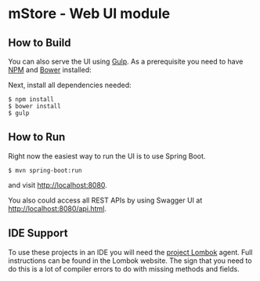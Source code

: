 # mStore - Web UI module

## How to Build

You can also serve the UI using [Gulp](http://gulpjs.com/). As a prerequisite you need to have [NPM](https://nodejs.org/download/) and [Bower](http://bower.io/#install-bower) installed:

Next, install all dependencies needed:

    $ npm install
    $ bower install
    $ gulp

## How to Run

Right now the easiest way to run the UI is to use Spring Boot.

    $ mvn spring-boot:run
    
and visit [http://localhost:8080](http://localhost:8080).

You also could access all REST APIs by using Swagger UI at [http://localhost:8080/api.html](http://localhost:8080).

## IDE Support

To use these projects in an IDE you will need the [project Lombok](http://projectlombok.org/features/index.html) agent. 
Full instructions can be found in the Lombok website. The sign that you need to do this is a lot of compiler errors
to do with missing methods and fields.
